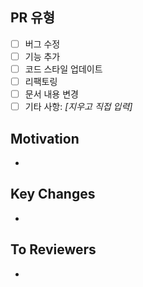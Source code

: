## PR 유형
<!-- 해당하는 유형에 "x"를 사용하여 대괄호 안에 표시 -->
- [ ] 버그 수정
- [ ] 기능 추가
- [ ] 코드 스타일 업데이트
- [ ] 리팩토링
- [ ] 문서 내용 변경
- [ ] 기타 사항: *[지우고 직접 입력]*

## Motivation
<!-- 이 기능이 왜 필요한지 -->
-

## Key Changes
<!-- 핵심 변경 사항 -->
-

## To Reviewers
<!-- 주의할 점, 코드의 어느 부분을 보면 좋을지 -->
-
